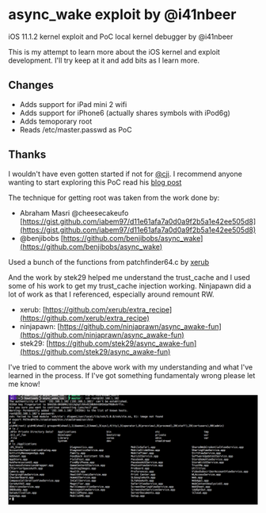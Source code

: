 # async_wake exploit by @i41nbeer

iOS 11.1.2 kernel exploit and PoC local kernel debugger by @i41nbeer

This is my attempt to learn more about the iOS kernel and exploit development.
I'll try keep at it and add bits as I learn more. 

## Changes

* Adds support for iPad mini 2 wifi 
* Adds support for iPhone6 (actually shares symbols with iPod6g)
* Adds temoporary root
* Reads /etc/master.passwd as PoC

## Thanks

I wouldn't have even gotten started if not for [@cji](https://twitter.com/cji). I recommend anyone wanting to start exploring this PoC read his [blog post](https://medium.com/@cji_/hunting-for-ios-kernel-symbols-e48a446bb00)

The technique for getting root was taken from the work done by:

* Abraham Masri @cheesecakeufo [https://gist.github.com/iabem97/d11e61afa7a0d0a9f2b5a1e42ee505d8](https://gist.github.com/iabem97/d11e61afa7a0d0a9f2b5a1e42ee505d8)
* @benjibobs [https://github.com/benjibobs/async_wake](https://github.com/benjibobs/async_wake)

Used a bunch of the functions from patchfinder64.c by [xerub](https://github.com/xerub/extra_recipe/blob/master/extra_recipe/patchfinder64.c) 

And the work by stek29 helped me understand the trust_cache and I used some of his work to get my trust_cache injection working.
Ninjapawn did a lot of work as that I referenced, especially around remount RW.

* xerub: [https://github.com/xerub/extra_recipe](https://github.com/xerub/extra_recipe)
* ninjapawn: [https://github.com/ninjaprawn/async_awake-fun](https://github.com/ninjaprawn/async_awake-fun)
* stek29: [https://github.com/stek29/async_awake-fun](https://github.com/stek29/async_awake-fun)

I've tried to comment the above work with my understanding and what I've learned in the process. If I've got something fundamentaly wrong please let me know!


![Get root](/root_screenshot.png "Get root and read /etc/master.passwd")

